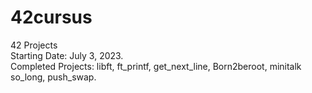 # 42cursus
42 Projects<br>
Starting Date: July 3, 2023.<br>
Completed Projects: libft, ft_printf, get_next_line, Born2beroot, minitalk so_long, push_swap.
